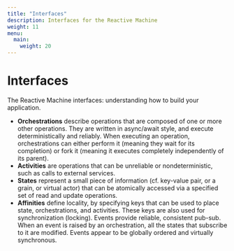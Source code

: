 ```yaml
---
title: "Interfaces"
description: Interfaces for the Reactive Machine
weight: 11
menu:
  main: 
    weight: 20
---
```


# Interfaces 

The Reactive Machine interfaces: understanding how to build your application.

* **Orchestrations** describe operations that are composed of one or more other operations. They are written in async/await style, and execute deterministically and reliably. When executing an operation, orchestrations can either perform it (meaning they wait for its completion) or fork it (meaning it executes completely independently of its parent).
* **Activities** are operations that can be unreliable or nondeterministic, such as calls to external services.
* **States** represent a small piece of information (cf. key-value pair, or a grain, or virtual actor) that can be atomically accessed via a specified set of read and update operations.
* **Affinities** define locality, by specifying keys that can be used to place state, orchestrations, and activities. These keys are also used for synchronization (locking). Events provide reliable, consistent pub-sub. When an event is raised by an orchestration, all the states that subscribe to it are modified. Events appear to be globally ordered and virtually synchronous.